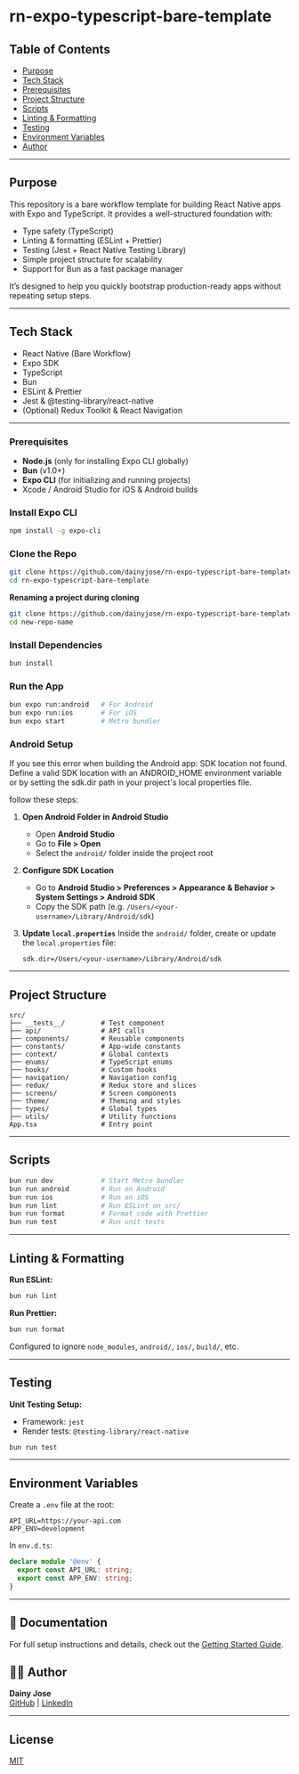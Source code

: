 # rn-expo-typescript-bare-template



## Table of Contents

- [Purpose](#purpose)
- [Tech Stack](#tech-stack)
- [Prerequisites](#prerequisites)
- [Project Structure](#project-structure)
- [Scripts](#scripts)
- [Linting & Formatting](#linting--formatting)
- [Testing](#testing)
- [Environment Variables](#environment-variables)
- [Author](#author)

---

## Purpose
This repository is a bare workflow template for building React Native apps with Expo and TypeScript. It provides a well-structured foundation with:

- Type safety (TypeScript)
- Linting & formatting (ESLint + Prettier)
- Testing (Jest + React Native Testing Library)
- Simple project structure for scalability
- Support for Bun as a fast package manager

It’s designed to help you quickly bootstrap production-ready apps without repeating setup steps.

---

## Tech Stack

- React Native (Bare Workflow)
- Expo SDK
- TypeScript
- Bun
- ESLint & Prettier
- Jest & @testing-library/react-native
- (Optional) Redux Toolkit & React Navigation
  
---

### Prerequisites

- **Node.js** (only for installing Expo CLI globally)
- **Bun** (v1.0+)
- **Expo CLI** (for initializing and running projects)
- Xcode / Android Studio for iOS & Android builds

### Install Expo CLI

```bash
npm install -g expo-cli
```

### Clone the Repo

```bash
git clone https://github.com/dainyjose/rn-expo-typescript-bare-template.git
cd rn-expo-typescript-bare-template
```

**Renaming a project during cloning**

```bash
git clone https://github.com/dainyjose/rn-expo-typescript-bare-template.git new-repo-name
cd new-repo-name
```

### Install Dependencies

```bash
bun install
```

### Run the App

```bash
bun expo run:android   # For Android
bun expo run:ios       # For iOS
bun expo start         # Metro bundler
```
### Android Setup

If you see this error when building the Android app:
SDK location not found. Define a valid SDK location with an ANDROID_HOME environment variable or by setting the sdk.dir path in your project's local properties file.


follow these steps:

1. **Open Android Folder in Android Studio**
   - Open **Android Studio**
   - Go to **File > Open**
   - Select the `android/` folder inside the project root

2. **Configure SDK Location**
   - Go to **Android Studio > Preferences > Appearance & Behavior > System Settings > Android SDK**
   - Copy the SDK path (e.g. `/Users/<your-username>/Library/Android/sdk`)

3. **Update `local.properties`**
   Inside the `android/` folder, create or update the `local.properties` file:

   ```properties
   sdk.dir=/Users/<your-username>/Library/Android/sdk

---

## Project Structure

```
src/
├── __tests__/         # Test component
├── api/               # API calls
├── components/        # Reusable components
├── constants/         # App-wide constants
├── context/           # Global contexts
├── enums/             # TypeScript enums
├── hooks/             # Custom hooks
├── navigation/        # Navigation config
├── redux/             # Redux store and slices
├── screens/           # Screen components
├── theme/             # Theming and styles
├── types/             # Global types
├── utils/             # Utility functions
App.tsx                # Entry point

```

---

## Scripts

```bash
bun run dev            # Start Metro bundler
bun run android        # Run on Android
bun run ios            # Run on iOS
bun run lint           # Run ESLint on src/
bun run format         # Format code with Prettier
bun run test           # Run unit tests
```

---

## Linting & Formatting

**Run ESLint:**

```bash
bun run lint
```

**Run Prettier:**

```bash
bun run format
```

Configured to ignore `node_modules`, `android/`, `ios/`, `build/`, etc.

---

## Testing

**Unit Testing Setup:**

- Framework: `jest`
- Render tests: `@testing-library/react-native`

```bash
bun run test
```

---

## Environment Variables

Create a `.env` file at the root:

```env
API_URL=https://your-api.com
APP_ENV=development
```

In `env.d.ts`:

```ts
declare module '@env' {
  export const API_URL: string;
  export const APP_ENV: string;
}
```

---

## 📖 Documentation

For full setup instructions and details, check out the [Getting Started Guide](./GETTING_STARTED.md).

## 🧑‍💻 Author

**Dainy Jose**  
[GitHub](https://github.com/dainyjose) | [LinkedIn](https://linkedin.com/in/dainyjose)

---

## License

[MIT](./LICENSE)
